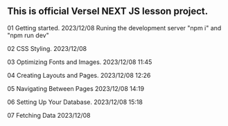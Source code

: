 ## This is official Versel NEXT JS lesson project.

01 Getting started.
2023/12/08 Runing the development server "npm i" and "npm run dev"

02 CSS Styling.
2023/12/08

03 Optimizing Fonts and Images.
2023/12/08 11:45

04 Creating Layouts and Pages.
2023/12/08 12:26

05 Navigating Between Pages
2023/12/08 14:19

06 Setting Up Your Database.
2023/12/08 15:18

07 Fetching Data 
2023/12/08 